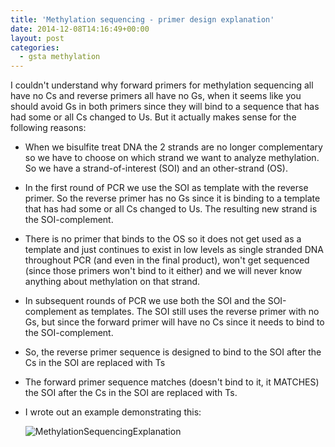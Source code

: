 ```yaml
---
title: 'Methylation sequencing - primer design explanation'
date: 2014-12-08T14:16:49+00:00
layout: post
categories:
  - gsta methylation
---
```

I couldn't understand why forward primers for methylation sequencing all have no Cs and reverse primers all have no Gs, when it seems like you should avoid Gs in both primers since they will bind to a sequence that has had some or all Cs changed to Us. But it actually makes sense for the following reasons:

  * When we bisulfite treat DNA the 2 strands are no longer complementary so we have to choose on which strand we want to analyze methylation. So we have a strand-of-interest (SOI) and an other-strand (OS).
  * In the first round of PCR we use the SOI as template with the reverse primer. So the reverse primer has no Gs since it is binding to a template that has had some or all Cs changed to Us. The resulting new strand is the SOI-complement.
  * There is no primer that binds to the OS so it does not get used as a template and just continues to exist in low levels as single stranded DNA throughout PCR (and even in the final product), won't get sequenced (since those primers won't bind to it either) and we will never know anything about methylation on that strand.
  * In subsequent rounds of PCR we use both the SOI and the SOI-complement as templates. The SOI still uses the reverse primer with no Gs, but since the forward primer will have no Cs since it needs to bind to the SOI-complement.
  * So, the reverse primer sequence is designed to bind to the SOI after the Cs in the SOI are replaced with Ts
  * The forward primer sequence matches (doesn't bind to it, it MATCHES) the SOI after the Cs in the SOI are replaced with Ts.
  * I wrote out an example demonstrating this:

    ![ MethylationSequencingExplanation ]( {{site.image_path}}wp-content/uploads/2014/12/MethylationSequencingExplanation.jpg )
